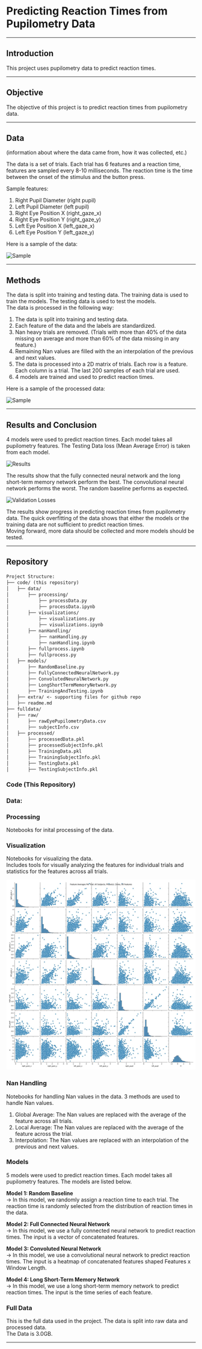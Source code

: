# Predicting Reaction Times from Pupilometry Data
-----------------
## Introduction  
This project uses pupilometry data to predict reaction times.  

-----------------
## Objective
The objective of this project is to predict reaction times from pupilometry data.  

-----------------
## Data

(information about where the data came from, how it was collected, etc.)

The data is a set of trials. Each trial has 6 features and a reaction time, features are sampled every 8-10 milliseconds. The reaction time is the time between the onset of the stimulus and the button press.

Sample features:  
1. Right Pupil Diameter (right pupil)
2. Left Pupil Diameter (left pupil)
3. Right Eye Position X (right_gaze_x)
4. Right Eye Position Y (right_gaze_y)
5. Left Eye Position X (left_gaze_x)
6. Left Eye Position Y (left_gaze_y) 

Here is a sample of the data:

![Sample]('extra/trialFeatureVisual.jpg')  

-----------------
## Methods
The data is split into training and testing data. The training data is used to train the models. The testing data is used to test the models.  
The data is processed in the following way:  
  
1. The data is split into training and testing data.
2. Each feature of the data and the labels are standardized.
3. Nan heavy trials are removed. (Trials with more than 40% of the data missing on average and more than 60% of the data missing in any feature.)
4. Remaining Nan values are filled with the an interpolation of the previous and next values.
4. The data is processed into a 2D matrix of trials. Each row is a feature. Each column is a trial. The last 200 samples of each trial are used.
5. 4 models are trained and used to predict reaction times.  
  
Here is a sample of the processed data:  
  
![Sample]('extra/example_X_trial.jpg')

-----------------
## Results and Conclusion  
4 models were used to predict reaction times. Each model takes all pupilometry features. The Testing Data loss (Mean Average Error) is taken from each model.  

![Results]('extra/test_losses.jpg')  

The results show that the fully connected neural network and the long short-term memory network perform the best. The convolutional neural network performs the worst. The random baseline performs as expected. 
  
![Validation Losses]('extra/test_losses.jpg')  

The results show progress in predicting reaction times from pupilometry data. The quick overfitting of the data shows that either the models or the training data are not sufficient to predict reaction times.  
Moving forward, more data should be collected and more models should be tested.

-----------------
## Repository
```
Project Structure:
├── code/ (this repository)
│   ├── data/
│       ├── processing/
│           ├── processData.py
│           ├── processData.ipynb
│       ├── visualizations/
│           ├── visualizations.py
│           ├── visualizations.ipynb
│       ├── nanHandling/
│           ├── nanHandling.py
│           ├── nanHandling.ipynb
│       ├── fullprocess.ipynb
│       ├── fullprocess.py
│   ├── models/
│       ├── RandomBaseline.py
│       ├── FullyConnectedNeuralNetwork.py
│       ├── ConvolutedNeuralNetwork.py
│       ├── LongShortTermMemoryNetwork.py
│       ├── TrainingAndTesting.ipynb
│   ├── extra/ <- supporting files for github repo
│   ├── readme.md
├── fulldata/
│   ├── raw/
│       ├── rawEyePupilometryData.csv
│       ├── subjectInfo.csv
│   ├── processed/
│       ├── processedData.pkl
│       ├── processedSubjectInfo.pkl
│       ├── TrainingData.pkl
│       ├── TrainingSubjectInfo.pkl
│       ├── TestingData.pkl
│       ├── TestingSubjectInfo.pkl
```

### Code (This Repository)

### Data:

### Processing

Notebooks for inital processing of the data.

### Visualization

Notebooks for visualizing the data.  
Includes tools for visually analyzing the features for individual trials and statistics for the features across all trials.

![Visuals](extra/FeatureAveragesPerTrial.jpg)

### Nan Handling

Notebooks for handling Nan values in the data.
3 methods are used to handle Nan values.

1. Global Average: The Nan values are replaced with the average of the feature across all trials.
2. Local Average: The Nan values are replaced with the average of the feature across the trial.
3. Interpolation: The Nan values are replaced with an interpolation of the previous and next values.

### Models
5 models were used to predict reaction times. Each model takes all pupilometry features. The models are listed below.

**Model 1: Random Baseline**  
-> In this model, we randomly assign a reaction time to each trial. The reaction time is randomly selected from the distribution of reaction times in the data.

**Model 2: Full Connected Neural Network**  
-> In this model, we use a fully connected neural network to predict reaction times. The input is a vector of concatenated features.

**Model 3: Convoluted Neural Network**  
-> In this model, we use a convolutional neural network to predict reaction times. The input is a heatmap of concatenated features shaped Features x Window Length.

**Model 4: Long Short-Term Memory Network**  
-> In this model, we use a long short-term memory network to predict reaction times. The input is the time series of each feature.

### Full Data
This is the full data used in the project. The data is split into raw data and processed data.  
The Data is 3.0GB.

-----------------

